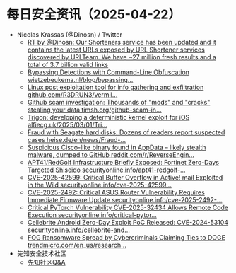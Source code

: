 # 每日安全资讯（2025-04-22）

- Nicolas Krassas (@Dinosn) / Twitter
  - [RT by @Dinosn: Our Shorteners service has been updated and it contains the latest URLs exposed by URL Shortener services discovered by URLTeam. We have ~27 million fresh results and a total of 3.7 billion valid links](https://x.com/grayhatwarfare/status/1914419077957009443)
  - [Bypassing Detections with Command-Line Obfuscation wietzebeukema.nl/blog/bypassing…](https://x.com/Dinosn/status/1914215912154018195)
  - [Linux post exploitation tool for info gathering and exfiltration github.com/R3DRUN3/vermil…](https://x.com/Dinosn/status/1914215391020073116)
  - [Github scam investigation: Thousands of "mods" and "cracks" stealing your data timsh.org/github-scam-in…](https://x.com/Dinosn/status/1914215189907382499)
  - [Trigon: developing a deterministic kernel exploit for iOS alfiecg.uk/2025/03/01/Tri…](https://x.com/Dinosn/status/1914214921299951828)
  - [Fraud with Seagate hard disks: Dozens of readers report suspected cases heise.de/en/news/Fraud-…](https://x.com/Dinosn/status/1914206126607917073)
  - [Suspicious Cisco-like binary found in AppData – likely stealth malware, dumped to GitHub reddit.com/r/ReverseEngin…](https://x.com/Dinosn/status/1914205916137685112)
  - [APT41/RedGolf Infrastructure Briefly Exposed: Fortinet Zero-Days Targeted Shiseido securityonline.info/apt41-redgolf-…](https://x.com/Dinosn/status/1914149456229843242)
  - [CVE-2025-42599: Critical Buffer Overflow in Active! mail Exploited in the Wild securityonline.info/cve-2025-42599…](https://x.com/Dinosn/status/1914149412688875550)
  - [CVE-2025-2492: Critical ASUS Router Vulnerability Requires Immediate Firmware Update securityonline.info/cve-2025-2492-…](https://x.com/Dinosn/status/1914149334754426945)
  - [Critical PyTorch Vulnerability CVE-2025-32434 Allows Remote Code Execution securityonline.info/critical-pytor…](https://x.com/Dinosn/status/1914149253745680566)
  - [Cellebrite Android Zero-Day Exploit PoC Released: CVE-2024-53104 securityonline.info/cellebrite-and…](https://x.com/Dinosn/status/1914149223697699163)
  - [FOG Ransomware Spread by Cybercriminals Claiming Ties to DOGE trendmicro.com/en_us/research…](https://x.com/Dinosn/status/1914149156022526132)
- 先知安全技术社区
  - [先知社区Q&A](https://xz.aliyun.com/news/17841)
